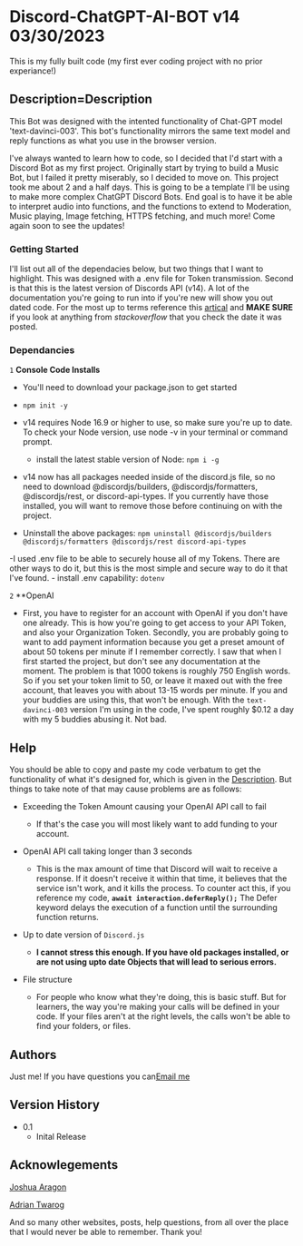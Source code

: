 # Discord-ChatGPT-AI-BOT v14 03/30/2023
This is my fully built code (my first ever coding project with no prior experiance!) 

## <a> Description=Description </a>

This Bot was designed with the intented functionality of Chat-GPT model 'text-davinci-003'. This bot's functionality mirrors the same text model and reply functions as what you use in the browser version.

I've always wanted to learn how to code, so I decided that I'd start with a Discord Bot as my first project. Originally start by trying to build a Music Bot, but I failed it pretty miserably, so I decided to move on. This project took me about 2 and a half days. This is going to be a template I'll be using to make more complex ChatGPT Discord Bots. End goal is to have it be able to interpret audio into functions, and the functions to extend to Moderation, Music playing, Image fetching, HTTPS fetching, and much more! Come again soon to see the updates!

### Getting Started
I'll list out all of the dependacies below, but two things that I want to highlight. This was designed with a .env file for Token transmission. Second is that this is the latest version of Discords API (v14). A lot of the documentation you're going to run into if you're new will show you out dated code. For the most up to terms reference this [artical](https://discordjs.guide/additional-info/changes-in-v14.html#before-you-start) and **MAKE SURE** if you look at anything from *stackoverflow* that you check the date it was posted. 

### Dependancies
`1` **Console Code Installs**

 - You'll need to download your package.json to get started
  - `npm init -y` 

 - v14 requires Node 16.9 or higher to use, so make sure you're up to date. To check your Node version, use node -v in your terminal or command prompt.
   - install the latest stable version of Node: `npm i -g` 

 - v14 now has all packages needed inside of the discord.js file, so no need to download @discordjs/builders, @discordjs/formatters, @discordjs/rest, or discord-api-types. If you currently have those installed, you will want to remove those before continuing on with the project.
  - Uninstall the above packages: `npm uninstall @discordjs/builders @discordjs/formatters @discordjs/rest discord-api-types`

  -I used .env file to be able to securely house all of my Tokens. There are other ways to do it, but this is the most simple and secure way to do it that I've found.
    - install .env capability: `dotenv`

`2` **OpenAI

- First, you have to register for an account with OpenAI if you don't have one already. This is how you're going to get access to your API Token, and also your Organization Token. Secondly, you are probably going to want to add payment information because you get a preset amount of about 50 tokens per minute if I remember correctly. I saw that when I first started the project, but don't see any documentation at the moment. The problem is that 1000 tokens is roughly 750 English words. So if you set your token limit to 50, or leave it maxed out with the free account, that leaves you with about 13-15 words per minute. If you and your buddies are using this, that won't be enough. With the `text-davinci-003` version I'm using in the code, I've spent roughly $0.12 a day with my 5 buddies abusing it. Not bad.

## Help

You should be able to copy and paste my code verbatum to get the functionality of what it's designed for, which is given in the [Description](#Description). But things to take note of that may cause problems are as follows:

  - Exceeding the Token Amount causing your OpenAI API call to fail
    - If that's the case you will most likely want to add funding to your account.
  
  - OpenAI API call taking longer than 3 seconds 
    - This is the max amount of time that Discord will wait to receive a response. If it doesn't receive it within that time, it believes that the service isn't work, and it kills the process. To counter act this, if you reference my code, **`await interaction.deferReply();`** The Defer keyword delays the execution of a function until the surrounding function returns.
  
  - Up to date version of `Discord.js`
    - **I cannot stress this enough. If you have old packages installed, or are not using upto date Objects that will lead to serious errors.**
  
  - File structure
    - For people who know what they're doing, this is basic stuff. But for learners, the way you're making your calls will be defined in your code. If your files aren't at the right levels, the calls won't be able to find your folders, or files.
  
## Authors
  Just me! If you have questions you can[Email me](mailto:jvantimmeren845@gmail.com)
  
## Version History

* 0.1
  * Inital Release

## Acknowlegements 
  [Joshua Aragon](https://www.youtube.com/watch?v=dttj_p4sUKI&t=151s)
 
  [Adrian Twarog](https://www.youtube.com/watch?v=roMykVsig-A)
  
  And so many other websites, posts, help questions, from all over the place that I would never be able to remember. Thank you!
  

